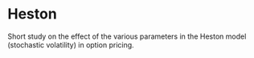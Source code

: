# Heston
Short study on the effect of the various parameters in the Heston model (stochastic volatility) in option pricing.
